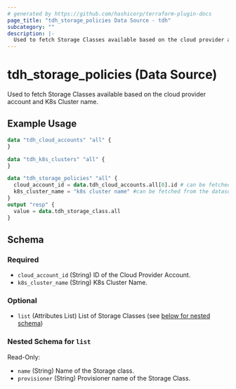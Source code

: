 ```yaml
---
# generated by https://github.com/hashicorp/terraform-plugin-docs
page_title: "tdh_storage_policies Data Source - tdh"
subcategory: ""
description: |-
  Used to fetch Storage Classes available based on the cloud provider account and K8s Cluster name.
---
```


# tdh_storage_policies (Data Source)

Used to fetch Storage Classes available based on the cloud provider account and K8s Cluster name.

## Example Usage

```terraform
data "tdh_cloud_accounts" "all" {
}

data "tdh_k8s_clusters" "all" {
}

data "tdh_storage_policies" "all" {
  cloud_account_id = data.tdh_cloud_accounts.all[0].id # can be fetched from the datasource 'tdh_cloud_accounts'
  k8s_cluster_name = "k8s cluster name" #can be fetched from the datasource 'tdh_k8s_clusters'
}
output "resp" {
  value = data.tdh_storage_class.all
}
```

<!-- schema generated by tfplugindocs -->
## Schema

### Required

- `cloud_account_id` (String) ID of the Cloud Provider Account.
- `k8s_cluster_name` (String) K8s Cluster Name.

### Optional

- `list` (Attributes List) List of Storage Classes (see [below for nested schema](#nestedatt--list))

<a id="nestedatt--list"></a>
### Nested Schema for `list`

Read-Only:

- `name` (String) Name of the Storage class.
- `provisioner` (String) Provisioner name of the Storage Class.


